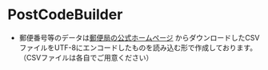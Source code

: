 # PostCodeBuilder
 
- 郵便番号等のデータは[郵便局の公式ホームページ](https://www.post.japanpost.jp/zipcode/download.html) からダウンロードしたCSVファイルをUTF-8にエンコードしたものを読み込む形で作成しております。（CSVファイルは各自でご用意ください）
